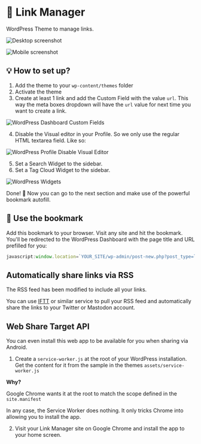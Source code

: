 # 🔗 Link Manager

WordPress Theme to manage links.

![Desktop screenshot](https://cloudup.com/cBnxQKOIHJz+)

![Mobile screenshot](https://cldup.com/kFVpZkpyrM.png)

## 💡 How to set up?

1. Add the theme to your `wp-content/themes` folder
2. Activate the theme
3. Create at least 1 link and add the Custom Field with the value `url`. This way the meta boxes dropdown will have the `url` value for next time you want to create a link.

![WordPress Dashboard Custom Fields](https://cldup.com/G3NQCsUPd5.png)

4. Disable the Visual editor in your Profile. So we only use the regular HTML textarea field. Like so:

![WordPress Profile Disable Visual Editor](https://cldup.com/1LPYmBLkNN.png)

5. Set a Search Widget to the sidebar.
6. Set a Tag Cloud Widget to the sidebar.

![WordPress Widgets](https://cldup.com/8_BR1x4eu9.png)

Done! 🎉 Now you can go to the next section and make use of the powerful bookmark autofill.

## 🔖 Use the bookmark

Add this bookmark to your browser. Visit any site and hit the bookmark. You'll be redirected to the WordPress Dashboard with the page title and URL prefilled for you:

```javascript
javascript:window.location=`YOUR_SITE/wp-admin/post-new.php?post_type=link&title=${encodeURIComponent(document.title)}&url=${encodeURIComponent(window.location.href)}&description=${document.querySelector('meta[name="description"]')?.content}`
```

## Automatically share links via RSS

The RSS feed has been modified to include all your links.

You can use [IFTT](https://ifttt.com/) or similar service to pull your RSS feed and automatically share the links to your Twitter or Mastodon account.

## Web Share Target API

You can even install this web app to be available for you when sharing via Android.

1. Create a `service-worker.js` at the root of your WordPress installation. Get the content for it from the sample in the themes `assets/service-worker.js`

**Why?**

Google Chrome wants it at the root to match the scope defined in the `site.manifest`

In any case, the Service Worker does nothing. It only tricks Chrome into allowing you to install the app.

2. Visit your Link Manager site on Google Chrome and install the app to your home screen.